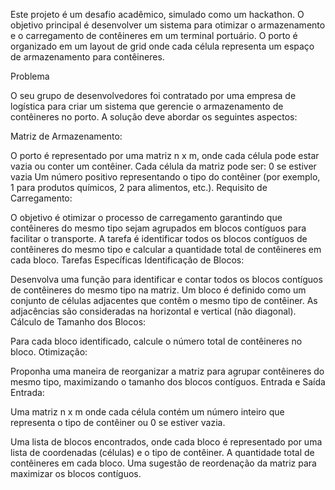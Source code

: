 Este projeto é um desafio acadêmico, simulado como um hackathon. O objetivo principal é desenvolver um sistema para otimizar o armazenamento e o carregamento de contêineres em um terminal portuário. O porto é organizado em um layout de grid onde cada célula representa um espaço de armazenamento para contêineres.

Problema

O seu grupo de desenvolvedores foi contratado por uma empresa de logística para criar um sistema que gerencie o armazenamento de contêineres no porto. A solução deve abordar os seguintes aspectos:

Matriz de Armazenamento:

O porto é representado por uma matriz n x m, onde cada célula pode estar vazia ou conter um contêiner.
Cada célula da matriz pode ser:
0 se estiver vazia
Um número positivo representando o tipo do contêiner (por exemplo, 1 para produtos químicos, 2 para alimentos, etc.).
Requisito de Carregamento:

O objetivo é otimizar o processo de carregamento garantindo que contêineres do mesmo tipo sejam agrupados em blocos contíguos para facilitar o transporte.
A tarefa é identificar todos os blocos contíguos de contêineres do mesmo tipo e calcular a quantidade total de contêineres em cada bloco.
Tarefas Específicas
Identificação de Blocos:

Desenvolva uma função para identificar e contar todos os blocos contíguos de contêineres do mesmo tipo na matriz.
Um bloco é definido como um conjunto de células adjacentes que contêm o mesmo tipo de contêiner. As adjacências são consideradas na horizontal e vertical (não diagonal).
Cálculo de Tamanho dos Blocos:

Para cada bloco identificado, calcule o número total de contêineres no bloco.
Otimização:

Proponha uma maneira de reorganizar a matriz para agrupar contêineres do mesmo tipo, maximizando o tamanho dos blocos contíguos.
Entrada e Saída
Entrada:

Uma matriz n x m onde cada célula contém um número inteiro que representa o tipo de contêiner ou 0 se estiver vazia.

Uma lista de blocos encontrados, onde cada bloco é representado por uma lista de coordenadas (células) e o tipo de contêiner.
A quantidade total de contêineres em cada bloco.
Uma sugestão de reordenação da matriz para maximizar os blocos contíguos.
